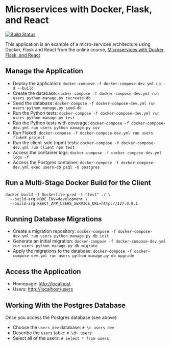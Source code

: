 # Microservices with Docker, Flask, and React

[![Build Status](https://travis-ci.com/rdempsey/testdriven-app.svg?branch=master)](https://travis-ci.com/rdempsey/testdriven-app)

This application is an example of a micro-services architecture using Docker, Flask and React from the online course, [Microservices with Docker, Flask, and React](https://testdriven.io/courses/microservices-with-docker-flask-and-react/)

## Manage the Application

* Deploy the application: `docker-compose -f docker-compose-dev.yml up -d --build`
* Create the database: `docker-compose -f docker-compose-dev.yml run users python manage.py recreate-db`
* Seed the database: `docker-compose -f docker-compose-dev.yml run users python manage.py seed-db`
* Run the Python tests: `docker-compose -f docker-compose-dev.yml run users python manage.py test`
* Run the Python tests with coverage: `docker-compose -f docker-compose-dev.yml run users python manage.py cov`
* Run Flake8: `docker-compose -f docker-compose-dev.yml run users flake8 project`
* Run the client-side (npm) tests: `docker-compose -f docker-compose-dev.yml run client npm test`
* Access the container logs: `docker-compose -f docker-compose-dev.yml logs -f`
* Access the Postgres container: `docker-compose -f docker-compose-dev.yml exec users-db psql -U postgres`

## Run a Multi-Stage Docker Build for the Client

```
docker build -f Dockerfile-prod -t "test" ./ \
  --build-arg NODE_ENV=development \
  --build-arg REACT_APP_USERS_SERVICE_URL=http://127.0.0.1
```


## Running Database Migrations

* Create a migration repository: `docker-compose -f docker-compose-dev.yml run users python manage.py db init`
* Generate an initial migration: `docker-compose -f docker-compose-dev.yml run users python manage.py db migrate`
* Apply the migrations to the database: `docker-compose -f docker-compose-dev.yml run users python manage.py db upgrade`


## Access the Application

* Homepage: [http://localhost](http://localhost)
* Users: [http://localhost/users](http://localhost/users)

## Working With the Postgres Database

Once you access the Postgres database (see above):

* Choose the `users_dev` database: `# \c users_dev`
* Describe the `users` table: `# \d+ users`
* Select all of the users: `# select * from users;`